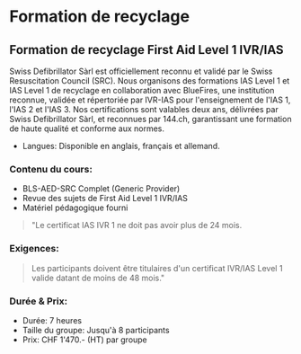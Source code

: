 # Formation de recyclage

## Formation de recyclage First Aid Level 1 IVR/IAS

Swiss Defibrillator Sàrl est officiellement reconnu et validé par le Swiss Resuscitation Council (SRC). Nous organisons des formations IAS Level 1 et IAS Level 1 de recyclage en collaboration avec BlueFires, une institution reconnue, validée et répertoriée par IVR-IAS pour l'enseignement de l'IAS 1, l'IAS 2 et l'IAS 3. Nos certifications sont valables deux ans, délivrées par Swiss Defibrillator Sàrl, et reconnues par 144.ch, garantissant une formation de haute qualité et conforme aux normes.

- Langues: Disponible en anglais, français et allemand.

### Contenu du cours:

- BLS-AED-SRC Complet (Generic Provider)
- Revue des sujets de First Aid Level 1 IVR/IAS
- Matériel pédagogique fourni

> "Le certificat IAS IVR 1 ne doit pas avoir plus de 24 mois.

### Exigences:

> Les participants doivent être titulaires d'un certificat IVR/IAS Level 1 valide datant de moins de 48 mois."

### Durée &amp; Prix:

- Durée: 7 heures
- Taille du groupe: Jusqu'à 8 participants
- Prix: CHF 1'470.- (HT) par groupe
